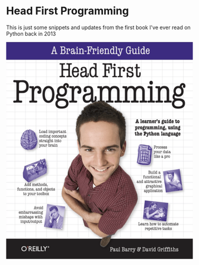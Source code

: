 # Head First Programming
This is just some snippets and updates from the first book I've ever read on Python back in 2013

<img src="book-cover.png" alt="Book Cover">
